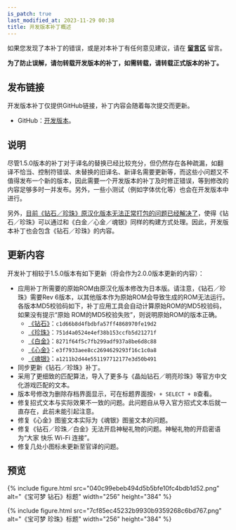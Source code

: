 ```yaml
---
is_patch: true
last_modified_at: 2023-11-29 00:38
title: 开发版本补丁概述
---
```

<div class="alert alert-info" role="alert" style="margin-top: 15px;">
<p>如果您发现了本补丁的错误，或是对本补丁有任何意见建议，请在 <strong><a href="#xz-content-comment" class="alert-link">留言区</a></strong> 留言。</p>
</div>

<div class="alert alert-danger" role="alert">
<p><strong>为了防止误解，请勿转载开发版本的补丁，如需转载，请转载正式版本的补丁。</strong></p>
</div>

## 发布链接
开发版本补丁仅提供GitHub链接，补丁内容会随着每次提交而更新。

- GitHub：[开发版本](https://github.com/Xzonn/PokemonChineseTranslationRevise/releases/tag/dev-pub)。

## 说明
尽管1.5.0版本的补丁对于译名的替换已经比较充分，但仍然存在各种疏漏，如翻译不恰当、控制符错误、未替换的旧译名、新译名需要更新等，而这些小问题又不值得发布一个新的版本，因此需要一个开发版本的补丁及时修正错误，等到修改的内容足够多时一并发布。另外，一些小测试（例如字体优化等）也会在开发版本中进行。

另外，[目前《钻石／珍珠》原汉化版本无法正常打包的问题已经解决了](/posts/Pokemon-DP-Chinese-Localization-Based-on-Pret-Project.html)，使得《钻石／珍珠》可以通过和《白金／心金／魂银》同样的构建方式处理。因此，开发版本补丁也会包含《钻石／珍珠》的内容。

## 更新内容
开发补丁相较于1.5.0版本有如下更新（将会作为2.0.0版本更新的内容）：

- 应用补丁所需要的原始ROM由原汉化版本修改为日本版。请注意，《钻石／珍珠》需要Rev 6版本，以其他版本作为原始ROM会导致生成的ROM无法运行。各版本MD5校验码如下，补丁应用工具会自动计算原始ROM的MD5校验码，如果没有提示“原始 ROM的MD5校验失败”，则说明原始ROM的版本正确。
  - [《钻石》](https://datomatic.no-intro.org/index.php?page=show_record&s=28&n=6641)：`c1d66b8d4fbdbfa57ff4868970fe19d2`
  - [《珍珠》](https://datomatic.no-intro.org/index.php?page=show_record&s=28&n=4929)：`751d4a0524e4ef38b153ccfb5d21271f`
  - [《白金》](https://datomatic.no-intro.org/index.php?page=show_record&s=28&n=2641)：`8271f64f5c7fb299adf937a8be6d8c88`
  - [《心金》](https://datomatic.no-intro.org/index.php?page=show_record&s=28&n=4168)：`e3f7933aee8cc2694629293f16c1c0a8`
  - [《魂银》](https://datomatic.no-intro.org/index.php?page=show_record&s=28&n=4169)：`a1211b2d44e551197712177e3d50b491`
- 同步更新《钻石／珍珠》补丁。
- 采用了更细致的匹配算法，导入了更多与《晶灿钻石／明亮珍珠》等官方中文化游戏匹配的文本。
- 版本号修改为删除存档界面显示，可在标题界面按`↑ + SELECT + B`查看。
- 修复招式文本与实际效果不一致的问题。此问题自从导入官方招式文本后就一直存在，此前未能引起注意。
- 修复《心金》图鉴文本实际为《魂银》图鉴文本的问题。
- 修复《钻石／珍珠／白金》无法开启神秘礼物的问题。神秘礼物的开启密语为“大家 快乐 Wi-Fi 连接”。
- 修复几处小图标未更新至官译的问题。

## 预览
{% include figure.html src="040c99ebeb494d5b5bfe10fc4bdb1d52.png" alt="《宝可梦 钻石》标题" width="256" height="384" %}

{% include figure.html src="7cf85ec45232b9930b9359268c6bd767.png" alt="《宝可梦 珍珠》标题" width="256" height="384" %}